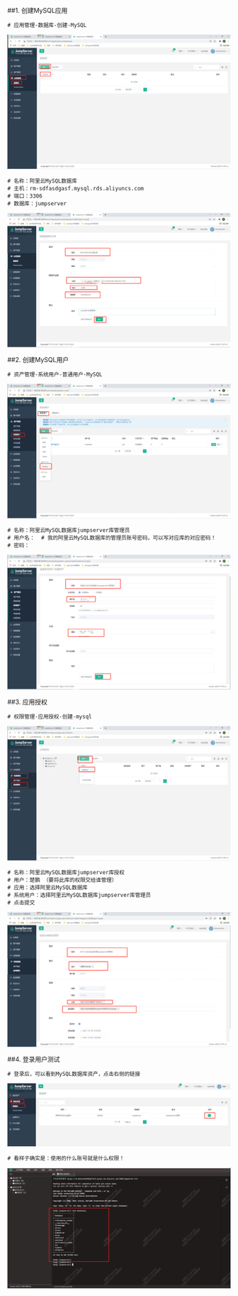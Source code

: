 ##1. 创建MySQL应用
```shell
# 应用管理-数据库-创建-MySQL
```
![jumpserver35](../../../assets/images/jumpserver35.png)

```shell
# 名称：阿里云MySQL数据库
# 主机：rm-sdfasdgasf.mysql.rds.aliyuncs.com
# 端口：3306
# 数据库：jumpserver
```
![jumpserver36](../../../assets/images/jumpserver36.png)

##2. 创建MySQL用户
```shell
# 资产管理-系统用户-普通用户-MySQL
```
![jumpserver37](../../../assets/images/jumpserver37.png)

```shell
# 名称：阿里云MySQL数据库jumpserver库管理员
# 用户名：  # 我的阿里云MySQL数据库的管理员账号密码，可以写对应库的对应密码！
# 密码：
```
![jumpserver38](../../../assets/images/jumpserver38.png)

##3. 应用授权
```shell
# 权限管理-应用授权-创建-mysql
```
![jumpserver39](../../../assets/images/jumpserver39.png)

```shell
# 名称：阿里云MySQL数据库jumpserver库授权
# 用户：楚鹏 （要将此库的权限交给谁管理）
# 应用：选择阿里云MySQL数据库
# 系统用户：选择阿里云MySQL数据库jumpserver库管理员
# 点击提交
```
![jumpserver40](../../../assets/images/jumpserver40.png)

##4. 登录用户测试
```shell
# 登录后，可以看到MySQL数据库资产，点击右侧的链接
```
![jumpserver41](../../../assets/images/jumpserver41.png)

```shell
# 看样子确实是：使用的什么账号就是什么权限！
```
![jumpserver42](../../../assets/images/jumpserver42.png)

